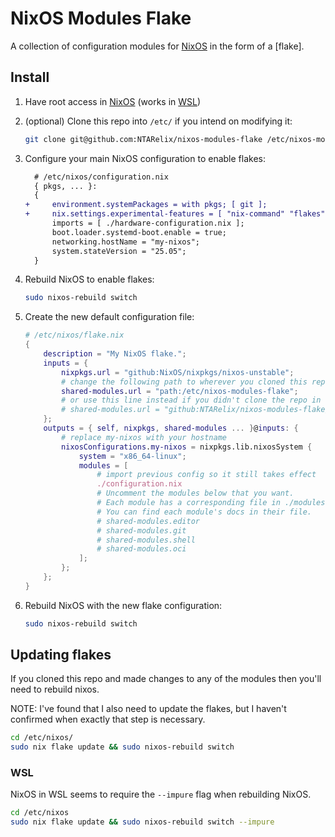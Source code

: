 # NixOS Modules Flake

A collection of configuration modules for [NixOS] in the form of a [flake].

## Install

1. Have root access in [NixOS] (works in [WSL])

2. (optional) Clone this repo into `/etc/` if you intend on modifying it:

    ```bash
    git clone git@github.com:NTARelix/nixos-modules-flake /etc/nixos-modules-flake
    ```

3. Configure your main NixOS configuration to enable flakes:

    ```diff
      # /etc/nixos/configuration.nix
      { pkgs, ... }:
      {
    +     environment.systemPackages = with pkgs; [ git ];
    +     nix.settings.experimental-features = [ "nix-command" "flakes" ];
          imports = [ ./hardware-configuration.nix ];
          boot.loader.systemd-boot.enable = true;
          networking.hostName = "my-nixos";
          system.stateVersion = "25.05";
      }
    ```

4. Rebuild NixOS to enable flakes:

    ```bash
    sudo nixos-rebuild switch
    ```

5. Create the new default configuration file:

    ```nix
    # /etc/nixos/flake.nix
    {
        description = "My NixOS flake.";
        inputs = {
            nixpkgs.url = "github:NixOS/nixpkgs/nixos-unstable";
            # change the following path to wherever you cloned this repo
            shared-modules.url = "path:/etc/nixos-modules-flake";
            # or use this line instead if you didn't clone the repo in step #2
            # shared-modules.url = "github:NTARelix/nixos-modules-flake/master";
        };
        outputs = { self, nixpkgs, shared-modules ... }@inputs: {
            # replace my-nixos with your hostname
            nixosConfigurations.my-nixos = nixpkgs.lib.nixosSystem {
                system = "x86_64-linux";
                modules = [
                    # import previous config so it still takes effect
                    ./configuration.nix
                    # Uncomment the modules below that you want.
                    # Each module has a corresponding file in ./modules.
                    # You can find each module's docs in their file.
                    # shared-modules.editor
                    # shared-modules.git
                    # shared-modules.shell
                    # shared-modules.oci
                ];
            };
        };
    }
    ```

6. Rebuild NixOS with the new flake configuration:

    ```bash
    sudo nixos-rebuild switch
    ```

## Updating flakes

If you cloned this repo and made changes to any of the modules then you'll need to rebuild nixos.

NOTE: I've found that I also need to update the flakes, but I haven't confirmed when exactly that step is necessary.

```bash
cd /etc/nixos/
sudo nix flake update && sudo nixos-rebuild switch
```

### WSL

NixOS in WSL seems to require the `--impure` flag when rebuilding NixOS.

```bash
cd /etc/nixos
sudo nix flake update && sudo nixos-rebuild switch --impure
```

[Flakes]: https://wiki.nixos.org/wiki/Flakes
[NixOS]: https://nixos.org/
[WSL]: https://learn.microsoft.com/en-us/windows/wsl/


